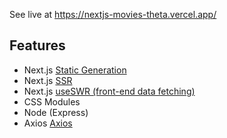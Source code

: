 See live at https://nextjs-movies-theta.vercel.app/

## Features
- Next.js [Static Generation](https://nextjs.org/docs/basic-features/pages#static-generation-recommended)
- Next.js [SSR](https://nextjs.org/docs/basic-features/pages#server-side-rendering)
- Next.js [useSWR (front-end data fetching)](https://swr.vercel.app) 
- CSS Modules
- Node (Express)
- Axios [Axios](https://axios-http.com)
